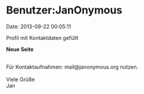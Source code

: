 Benutzer:JanOnymous
===================

Date: 2013-09-22 00:05:11

Profil mit Kontaktdaten gefüllt

**Neue Seite**

<div>

\
Für Kontaktaufnahmen: mail\@janonymous.org nutzen.\
\
Viele Grüße\
Jan

</div>

